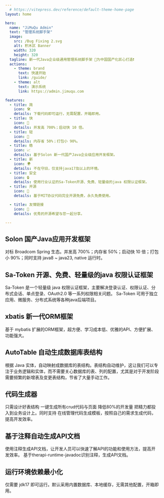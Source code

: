 ```yaml
---
  # https://vitepress.dev/reference/default-theme-home-page
layout: home

hero:
  name: "JiMuQu Admin"
  text: "管理系统脚手架"
  image:
    src: /Bug Fixing 2.svg
    alt: 积木区 Banner
    width: 320
    height: 320
  tagline: 新一代Java企业级通用管理系统脚手架 🚩为中国国产化匠心打造❗
  actions:
    - theme: brand
      text: 快速开始
      link: /guide/
    - theme: alt
      text: 演示系统
      link: https://admin.jimuqu.com

features:
  - title: 简
    icon: 🛠️
    details: 下载代码即可运行，无需配置，开箱即用。
  - title: 快
    icon: 💪
    details: 并发高 700%；启动快 10 倍。
  - title: 轻
    icon: 🛬
    details: 内存省 50%；打包小 90%。
  - title: 稳
    icon: 📈
    details: 基于Solon 新一代国产Java企业级应用开发框架。  
  - title: 新
    icon: 🌍
    details: 不在守旧，仅支持java17及以上的环境。
  - title: 安全
    icon: 🔒
    details: 使用行业认证的Sa-Token开源、免费、轻量级的java 权限认证框架。
  - title: 开源
    icon: 💯
    details: 基于MIT协议代码完全开源免费，永久免费使用。

  - title: 友情链接
    icon: 🧲
    details: 优秀的开源希望与您一起分享。

---
```


<script setup>
  import ParticlesBg from '.vitepress/components/ParticlesBg.vue'
  import GlareCard from '.vitepress/components/GlareCard.vue'
  import SparklesText from '.vitepress/components/SparklesText.vue'
  import { ref } from 'vue'
  import confetti from "canvas-confetti";

setTimeout(() => showConfetti(), 3000);
  // showConfetti();
// setInterval(() => {
//   showConfetti();
// }, 10000)
  // Function to trigger the confetti side cannons
  function showConfetti() {
  const end = Date.now() + 3 * 1000; // 3 seconds
  const colors = ["#a786ff", "#fd8bbc", "#eca184", "#f8deb1"];

  // Frame function to trigger confetti cannons
  function frame() {
    if (Date.now() > end) return;

    // Left side confetti cannon
    confetti({
      particleCount: 2,
      angle: 60,
      spread: 55,
      startVelocity: 60,
      origin: { x: 0, y: 0.5 },
      colors: colors,
    });

    // Right side confetti cannon
    confetti({
      particleCount: 2,
      angle: 120,
      spread: 55,
      startVelocity: 60,
      origin: { x: 1, y: 0.5 },
      colors: colors,
    });

    requestAnimationFrame(frame); // Keep calling the frame function
  }

  frame();
}
</script>

  <!-- <div class="flex items-center justify-center w-full">
 <SparklesText
      text="Solon 国产Java应用开发框架"
      :colors="{ first: '#9E7AFF', second: '#FE8BBB' }"
      :sparkles-count="6"
      class="my-8"
    />
</div> -->

<!-- <h2 class="text-balance text-center text-4xl font-bold">
      <TextHighlight class="rounded-lg bg-gradient-to-r from-purple-300 to-orange-300">
        Solon </TextHighlight
      >  国产Java应用开发框架
</h2> -->

## Solon 国产Java应用开发框架

对标 Broadcom Spring 生态。并发高 700%；内存省 50%；启动快 10 倍；打包小 90%；同时支持 java8 ~ java23, native 运行时。

## Sa-Token 开源、免费、轻量级的java 权限认证框架

Sa-Token 是一个轻量级 java 权限认证框架，主要解决登录认证、权限认证、分布式会话、单点登录、OAuth2.0 等一系列权限相关问题。
Sa-Token 可用于独立应用、微服务、分布式系统等各种java后端项目。

## xbatis 新一代ORM框架
基于 mybatis 扩展的ORM框架，超方便、学习成本低、优雅的API、方便扩展、功能强大。

## AutoTable 自动生成数据库表结构
根据 Java 实体，自动映射成数据库的表结构。表结构自动维护，这让我们可以专注于业务逻辑和实体，而不需要关心数据库的表、列的配置，尤其是对于开发阶段需要频繁的新增表及变更表结构，节省了大量手动工作。

## 代码生成器
只需设计好表结构 一键生成所有crud代码与页面
降低80%的开发量 把精力都投入到业务设计上。同时支持  在线管理代码生成模板，按照自己的需求生成代码，提高开发效率。

## 基于注释自动生成API文档
使用注释生成API文档，让开发人员可以快速了解API的功能和使用方法，提高开发效率。
基于therapi-runtime-javadoc识别注释，生成API文档。

## 运行环境依赖最小化
仅需要 jdk17 即可运行。默认采用内置数据库、本地缓存，无需其他配置，开箱即用。<br/>





<ParticlesBg color="black" :quantity="500"/>
